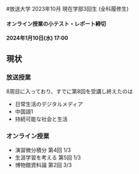 #放送大学
2023年10月 現在学部3回生 (全科履修生)
#### オンライン授業の小テスト・レポート締切
**2024年1月10日(水) 17:00**
## 現状
### 放送授業
8周目に入っており、すでに第8回を受講し終えたのは
- 日常生活のデジタルメディア
- 中国語1
- 持続可能な社会と生活
### オンライン授業
- 演習微分積分 第4回 1/3
- 生涯学習を考える 第5回 1/3
- 博物館資料論 第2回 3/3
